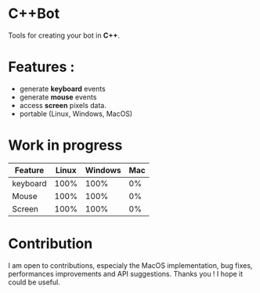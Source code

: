 C++Bot
======

Tools for creating your bot in **C++**.

Features : 
=========

* generate **keyboard** events
* generate **mouse** events
* access **screen** pixels data.
* portable (Linux, Windows, MacOS)

Work in progress
================

| Feature  | Linux | Windows | Mac |
| -------- | ----- | --------| --- |
| keyboard | 100%  | 100%    | 0%  |
| Mouse    | 100%  | 100%    | 0%  |
| Screen   | 100%  | 100%    | 0%  |

Contribution
============

I am open to contributions, especialy the MacOS implementation, bug fixes, performances improvements and API suggestions. Thanks you !
I hope it could be useful.
